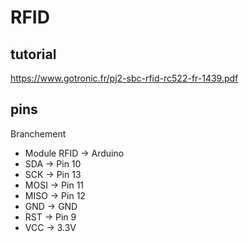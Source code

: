 # RFID

## tutorial

https://www.gotronic.fr/pj2-sbc-rfid-rc522-fr-1439.pdf

## pins

Branchement

- Module RFID -> Arduino
- SDA -> Pin 10
- SCK -> Pin 13
- MOSI -> Pin 11
- MISO -> Pin 12
- GND -> GND
- RST -> Pin 9
- VCC -> 3.3V

